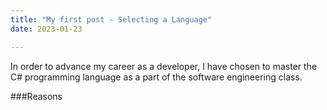 ```yaml
---
title: "My first post - Selecting a Language"
date: 2023-01-23

---
```

In order to advance my career as a developer, I have chosen to master the C# programming language as a part of the software engineering class.

###Reasons 

